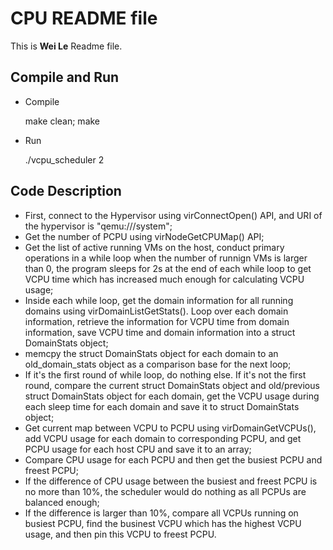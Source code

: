 # CPU README file

This is **Wei Le** Readme file.

## Compile and Run

- Compile

	make clean; make

- Run

	./vcpu_scheduler 2


## Code Description

- First, connect to the Hypervisor using virConnectOpen() API,  and URI of the hypervisor is "qemu:///system";
- Get the number of PCPU using virNodeGetCPUMap() API;
- Get the list of active running VMs on the host, conduct primary operations in a while loop when the number of runnign VMs is larger than 0, the program sleeps for 2s at the end of each while loop to get VCPU time which has increased much enough for calculating VCPU usage;
- Inside each while loop, get the domain information for all running domains using virDomainListGetStats(). Loop over each domain information, retrieve the information for VCPU time from domain information, save VCPU time and domain information into a struct DomainStats object;
- memcpy the struct DomainStats object for each domain to an old_domain_stats object as a comparison base for the next loop;
- If it's the first round of while loop, do nothing else. If it's not the first round, compare the current struct DomainStats object and old/previous struct DomainStats object for each domain, get the VCPU usage during each sleep time for each domain and save it to struct DomainStats object;
- Get current map between VCPU to PCPU using virDomainGetVCPUs(), add VCPU usage for each domain to corresponding PCPU, and get PCPU usage for each host CPU and save it to an array;
- Compare CPU usage for each PCPU and then get the busiest PCPU and freest PCPU;
- If the difference of CPU usage between the busiest and freest PCPU is no more than 10%, the scheduler would do nothing as all PCPUs are balanced enough;
- If the difference is larger than 10%, compare all VCPUs running on busiest PCPU, find the businest VCPU which has the highest VCPU usage, and then pin this VCPU to freest PCPU.
